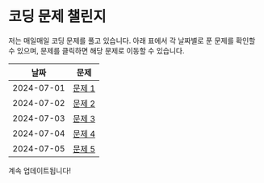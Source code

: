 # 코딩 문제 챌린지

저는 매일매일 코딩 문제를 풀고 있습니다. 아래 표에서 각 날짜별로 푼 문제를 확인할 수 있으며, 문제를 클릭하면 해당 문제로 이동할 수 있습니다.

| 날짜       | 문제       |
|------------|------------|
| 2024-07-01 | [문제 1](https://github.com/username/repository/blob/main/problems/problem1.md) |
| 2024-07-02 | [문제 2](https://github.com/username/repository/blob/main/problems/problem2.md) |
| 2024-07-03 | [문제 3](https://github.com/username/repository/blob/main/problems/problem3.md) |
| 2024-07-04 | [문제 4](https://github.com/username/repository/blob/main/problems/problem4.md) |
| 2024-07-05 | [문제 5](https://github.com/username/repository/blob/main/problems/problem5.md) |

계속 업데이트됩니다!